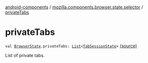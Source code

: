 [android-components](../index.md) / [mozilla.components.browser.state.selector](index.md) / [privateTabs](./private-tabs.md)

# privateTabs

`val `[`BrowserState`](../mozilla.components.browser.state.state/-browser-state/index.md)`.privateTabs: `[`List`](https://kotlinlang.org/api/latest/jvm/stdlib/kotlin.collections/-list/index.html)`<`[`TabSessionState`](../mozilla.components.browser.state.state/-tab-session-state/index.md)`>` [(source)](https://github.com/mozilla-mobile/android-components/blob/master/components/browser/state/src/main/java/mozilla/components/browser/state/selector/Selectors.kt#L69)

List of private tabs.

